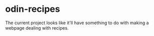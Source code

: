 # odin-recipes 
The current project looks like it'll have something to do with making a webpage dealing with recipes.